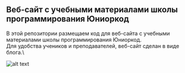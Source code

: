 ## Веб-сайт с учебными материалами школы программирования Юниоркод

В этой репозитории размещаем код для веб-сайта с учебными материалами школы программирования Юниоркод.\
Для удобства учеников и преподавателей, веб-сайт сделан в виде блога.\\

![alt text](https://user-images.githubusercontent.com/60174786/99228355-8d8d7800-27fd-11eb-9497-ef672c85483a.png "JuniorCode")

